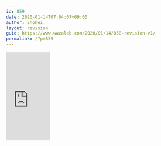 ```yaml
---
id: 859
date: 2020-01-14T07:04:07+09:00
author: Shohei
layout: revision
guid: https://www.wazalab.com/2020/01/14/858-revision-v1/
permalink: /?p=859
---
```



<iframe style="width:120px;height:240px;" marginwidth="0" marginheight="0" scrolling="no" frameborder="0" src="https://rcm-fe.amazon-adsystem.com/e/cm?ref=tf_til&t=linuxlife07-22&m=amazon&o=9&p=8&l=as1&IS2=1&detail=1&asins=4479793631&linkId=63040aae8e9ff41e5934faf4b7566d75&bc1=ffffff&lt1=_blank&fc1=333333&lc1=0066c0&bg1=ffffff&f=ifr">
    </iframe>